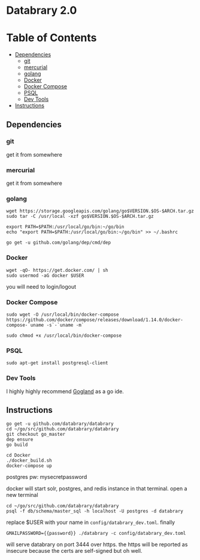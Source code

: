 # Databrary 2.0


Table of Contents
=================

  * [Dependencies](#dependencies)
     * [git](#git)
     * [mercurial](#mercurial)
     * [golang](#golang)
     * [Docker](#docker)
     * [Docker Compose](#docker-compose)
     * [PSQL](#psql)
     * [Dev Tools](#dev-tools)
  * [Instructions](#instructions)

## Dependencies

### git

get it from somewhere

### mercurial

get it from somewhere

### golang

```
wget https://storage.googleapis.com/golang/go$VERSION.$OS-$ARCH.tar.gz
sudo tar -C /usr/local -xzf go$VERSION.$OS-$ARCH.tar.gz

export PATH=$PATH:/usr/local/go/bin:~/go/bin
echo "export PATH=$PATH:/usr/local/go/bin:~/go/bin" >> ~/.bashrc

go get -u github.com/golang/dep/cmd/dep
```

### Docker

```
wget -qO- https://get.docker.com/ | sh
sudo usermod -aG docker $USER
```
you will need to login/logout

### Docker Compose

```
sudo wget -O /usr/local/bin/docker-compose https://github.com/docker/compose/releases/download/1.14.0/docker-compose-`uname -s`-`uname -m`

sudo chmod +x /usr/local/bin/docker-compose
```

### PSQL

```
sudo apt-get install postgresql-client
```

### Dev Tools

I highly highly recommend [Gogland](https://www.jetbrains.com/go/) as a go ide.

## Instructions

```
go get -u github.com/databrary/databrary
cd ~/go/src/github.com/databrary/databrary
git checkout go_master
dep ensure
go build

cd Docker
./docker_build.sh
docker-compose up
```
postgres pw: mysecretpassword

docker will start solr, postgres, and redis instance in that terminal. open a new terminal

```
cd ~/go/src/github.com/databrary/databrary
psql -f db/schema/master_sql -h localhost -U postgres -d databrary
```
 
replace $USER with your name in `config/databrary_dev.toml`. finally

```
GMAILPASSWORD={{password}} ./databrary -c config/databrary_dev.toml
```

will serve databrary on port 3444 over https. the https will be reported as insecure because the certs are self-signed but oh well.




